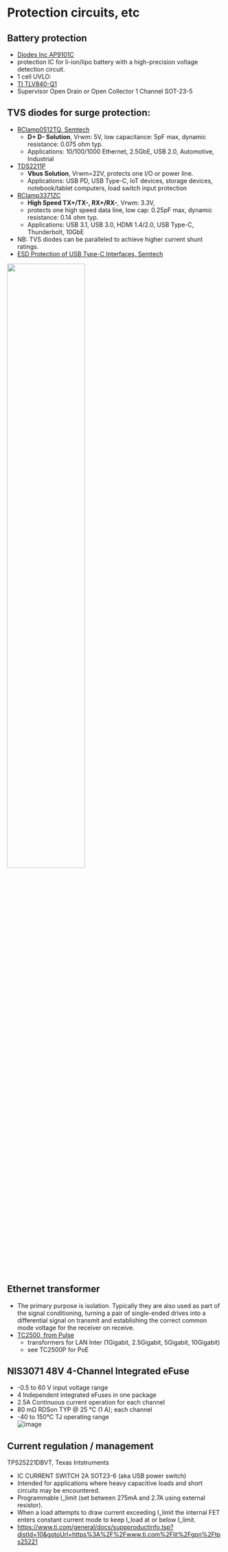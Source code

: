 # Protection circuits, etc



## Battery protection
- [Diodes Inc AP9101C](https://www.diodes.com/assets/Datasheets/AP9101C.pdf)
- protection IC for li-ion/lipo battery with a high-precision voltage detection circuit.
- 1 cell
UVLO:
- [TI TLV840-Q1](https://www.ti.com/lit/ds/symlink/tlv840-q1.pdf?HQS=dis-mous-null-mousermode-dsf-pf-null-wwe&ts=1665089299484&ref_url=https%253A%252F%252Fnz.mouser.com%252F)
- Supervisor Open Drain or Open Collector 1 Channel SOT-23-5

## TVS diodes for surge protection:
- [RClamp0512TQ, Semtech](https://semtech.my.salesforce.com/sfc/p/#E0000000JelG/a/2R000000UtDY/PnVj0b2DqYIKna5HnuYzpjpX4oyG8yipaHBmtQWQMM0)
  - **D+ D- Solution**, Vrwm: 5V, low capacitance: 5pF max, dynamic resistance: 0.075 ohm typ.
  - Applications: 10/100/1000 Ethernet, 2.5GbE, USB 2.0, Automotive, Industrial
- [TDS2211P](https://semtech.my.salesforce.com/sfc/p/#E0000000JelG/a/2R000000UnaM/s6P7OygkYrTrUAHeHNJqh70C0XTvk6XFExvlymAGtD8)
  - **Vbus Solution**, Vrwm=22V, protects one I/O or power line.
  - Applications: USB PD, USB Type-C, IoT devices, storage devices, notebook/tablet computers, load switch input protection
- [RClamp3371ZC]()
  - **High Speed TX+/TX-, RX+/RX-**, Vrwm: 3.3V, 
  - protects one high speed data line, low cap: 0.25pF max, dynamic resistance: 0.14 ohm typ.
  - Applications: USB 3.1, USB 3.0, HDMI 1.4/2.0, USB Type-C, Thunderbolt, 10GbE
- NB: TVS diodes can be paralleled to achieve higher current shunt ratings.
- [ESD Protection of USB Type-C Interfaces, Semtech](https://blog.semtech.com/esd-protection-of-usb-type-c-interfaces)

<img src="https://user-images.githubusercontent.com/42329930/208318536-1e4d6e79-09b3-47f0-a64e-13a74f21af3e.png" width="60%" height="60%">

## Ethernet transformer
- The primary purpose is isolation. Typically they are also used as part of the signal conditioning, turning a pair of single-ended drives into a differential signal on transmit and establishing the correct common mode voltage for the receiver on receive.
- [TC2500, from Pulse](https://productfinder.pulseelectronics.com/api/open/part-attachments/datasheet/tc2500p)
  - transformers for LAN Inter (1Gigabit, 2.5Gigabit, 5Gigabit, 10Gigabit) 
  - see TC2500P for PoE
  

## NIS3071 48V 4-Channel Integrated eFuse
- -0.5 to 60 V input voltage range
- 4 Independent integrated eFuses in one package
- 2.5A Continuous current operation for each channel
- 80 mΩ RDSon TYP @ 25 °C (1 A); each channel
- -40 to 150°C TJ operating range  
![image](https://user-images.githubusercontent.com/42329930/210479730-e261bee9-abc4-4757-8154-760811347c5a.png)


## Current regulation / management
TPS25221DBVT, Texas Intstruments
- IC CURRENT SWITCH 2A SOT23-6 (aka USB power switch)
- Intended for applications where heavy capacitive loads and short circuits may be encountered. 
- Programmable I_limit (set between 275mA and 2.7A using external resistor).
- When a load attempts to draw current exceeding I_limit the internal FET enters constant current mode to keep I_load at or below I_limit.
- https://www.ti.com/general/docs/suppproductinfo.tsp?distId=10&gotoUrl=https%3A%2F%2Fwww.ti.com%2Flit%2Fgpn%2Ftps25221

